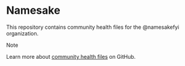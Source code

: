 # Namesake

This repository contains community health files for the @namesakefyi organization.

> [!NOTE]  
> Learn more about [community health files](https://docs.github.com/en/communities/setting-up-your-project-for-healthy-contributions/creating-a-default-community-health-file) on GitHub.
